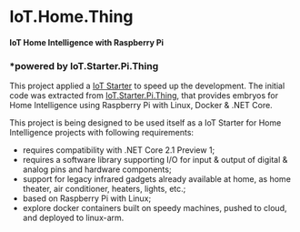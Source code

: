 # IoT.Home.Thing

#### IoT Home Intelligence with Raspberry Pi

### *powered by IoT.Starter.Pi.Thing

This project applied a [IoT Starter](https://github.com/josemotta/IoT.Starter) to speed up the  development. The initial code was extracted from [IoT.Starter.Pi.Thing](https://github.com/josemotta/IoT.Starter.Pi.Thing), that provides embryos for Home Intelligence using Raspberry Pi with Linux, Docker & .NET Core.

This project is being designed to be used itself  as a IoT Starter for Home Intelligence projects with following requirements:

- requires compatibility with .NET Core 2.1 Preview 1;
- requires a software library supporting I/O for input & output of digital & analog pins and hardware components;
- support for legacy infrared gadgets already available at home, as home theater, air conditioner, heaters, lights, etc.;
- based on Raspberry Pi with Linux;
- explore docker containers built on speedy machines, pushed to cloud, and  deployed to linux-arm.


